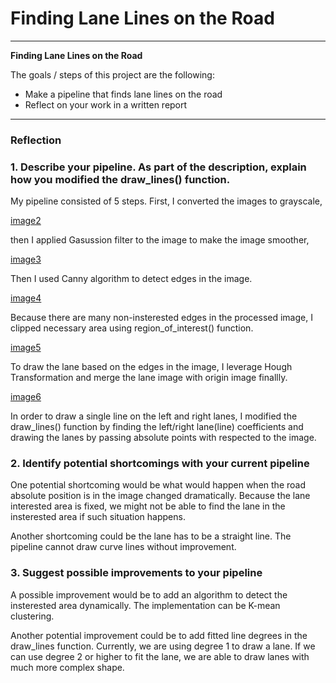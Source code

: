 # **Finding Lane Lines on the Road** 

---

**Finding Lane Lines on the Road**

The goals / steps of this project are the following:
* Make a pipeline that finds lane lines on the road
* Reflect on your work in a written report


[//]: # (Image References)

[image1]: ./examples/grayscale.jpg "Grayscale"
[image2]: ./step_images_output/gray.png "Grayscale"
[image3]: ./step_images_output/gaussian.png "Gaussian"
[image4]: ./step_images_output/canny.png "Canny Edges"
[image5]: ./step_images_output/interest.png "Canny Edges"
[image6]: ./step_images_output/lines.png "Lane Lines"

---

### Reflection

### 1. Describe your pipeline. As part of the description, explain how you modified the draw_lines() function.

My pipeline consisted of 5 steps. First, I converted the images to grayscale, 

[image2]

then I applied Gasussion filter to the image to make the image smoother,

[image3]

Then I used Canny algorithm to detect edges in the image. 

[image4]

Because there are many non-insterested edges in the processed image, I clipped necessary area using region_of_interest()
function. 

[image5]

To draw the lane based on the edges in the image, I leverage Hough Transformation and merge the lane image with origin image finallly. 

[image6]

In order to draw a single line on the left and right lanes, I modified the draw_lines() function by finding the left/right lane(line) coefficients and drawing the lanes by passing 
absolute points with respected to the image.


### 2. Identify potential shortcomings with your current pipeline

One potential shortcoming would be what would happen when the road absolute position is in the image changed dramatically. Because the lane interested area is fixed, we might not be able to 
find the lane in the insterested area if such situation happens.

Another shortcoming could be the lane has to be a straight line. The pipeline cannot draw curve lines without improvement. 


### 3. Suggest possible improvements to your pipeline

A possible improvement would be to add an algorithm to detect the insterested area dynamically. The implementation can be K-mean clustering.

Another potential improvement could be to add fitted line degrees in the draw_lines function. Currently, we are using degree 1 to draw a lane. If we can use degree 2 or higher to fit the lane, we are able to draw lanes with much more complex shape.
